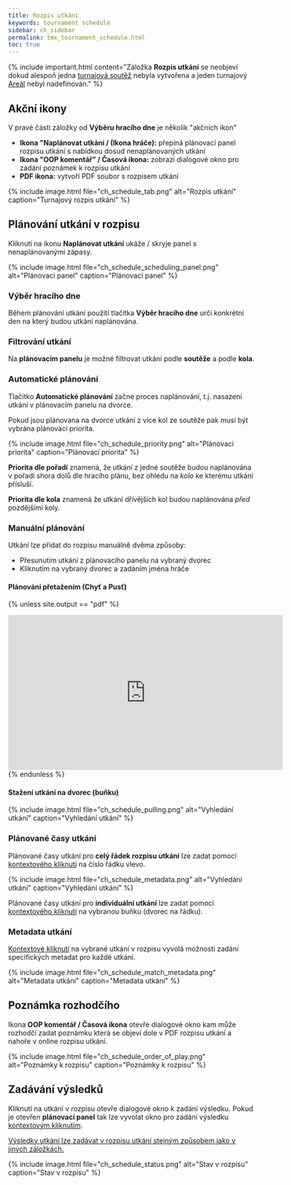 ```yaml
---
title: Rozpis utkání
keywords: tournament schedule
sidebar: ch_sidebar
permalink: tmx_tournament_schedule.html
toc: true
---
```


{% include important.html content="Záložka __Rozpis utkání__ se neobjeví dokud alespoň jedna [turnajová soutěž](tmx_events_management.html) nebyla vytvořena a jeden turnajový [Areál](tmx_tournament_courts.html) nebyl nadefinován." %}

## Akční ikony

V pravé části záložky od __Výběru hracího dne__ je několik "akčních ikon"

* __Ikona "Naplánovat utkání / (Ikona hráče):__ přepíná plánovací panel rozpisu utkání s nabídkou dosud nenaplánovaných utkání
* __Ikona "OOP komentář" / Časová ikona:__ zobrazí dialogové okno pro zadání poznámek k rozpisu utkání
* __PDF ikona:__ vytvoří PDF soubor s rozpisem utkání

{% include image.html file="ch_schedule_tab.png" alt="Rozpis utkání" caption="Turnajový rozpis utkání" %}


## Plánování utkání v rozpisu

Kliknutí na ikonu __Naplánovat utkání__ ukáže / skryje panel s nenaplánovanými zápasy.

{% include image.html file="ch_schedule_scheduling_panel.png" alt="Plánovací panel" caption="Plánovací panel" %}

### Výběr hracího dne

Během plánování utkání použití tlačítka __Výběr hracího dne__ určí konkrétní den na který budou utkání naplánována.

### Filtrování utkání

Na __plánovacím panelu__ je možné filtrovat utkání podle __soutěže__ a podle __kola__.

### Automatické plánování

Tlačítko __Automatické plánování__ začne proces naplánování, t.j. nasazení utkání v plánovacím panelu na dvorce.

Pokud jsou plánovana na dvorce utkání z více kol ze soutěže pak musí být vybrána plánovací priorita.

{% include image.html file="ch_schedule_priority.png" alt="Plánovací priorita" caption="Plánovací priorita" %}

__Priorita dle pořadí__ znamená, že utkání z jedné soutěže budou naplánována v pořadí shora dolů dle hracího plánu, bez ohledu na _kolo_ ke kterému utkání přísluší.

__Priorita dle kola__ znamená že utkání dřívějších kol budou naplánována _před_ pozdějšími koly.

### Manuální plánování

Utkání lze přidat do rozpisu manuálně dvěma způsoby:
* Přesunutím utkání z plánovacího panelu na vybraný dvorec
* Kliknutím na vybraný dvorec a zadáním jména hráče

#### Plánování přetažením (Chyť a Pusť)
{% unless site.output == "pdf" %}
   <iframe width="560" height="315" src="https://www.youtube.com/embed/wr8Z4Pw9YqA" frameborder="0" allow="autoplay; encrypted-media" allowfullscreen></iframe>
{% endunless %}

#### Stažení utkání na dvorec (buňku)
{% include image.html file="ch_schedule_pulling.png" alt="Vyhledání utkání" caption="Vyhledání utkání" %}

### Plánované časy utkání

Plánované časy utkání pro __celý řádek rozpisu utkání__ lze zadat pomocí [kontextového kliknutí](tmx_fundamentals.html) na číslo řádku vlevo.

{% include image.html file="ch_schedule_metadata.png" alt="Vyhledání utkání" caption="Vyhledání utkání" %}

Plánované časy utkání pro __individuální utkání__ lze zadat pomocí [kontextového kliknutí](tmx_fundamentals.html) na vybranou buňku (dvorec na řádku).

### Metadata utkání

[Kontextové kliknutí](tmx_fundamentals.html) na vybrané utkání v rozpisu vyvolá možnosti zadání specifických metadat pro každé utkání.

{% include image.html file="ch_schedule_match_metadata.png" alt="Metadata utkání" caption="Metadata utkání" %}

## Poznámka rozhodčího

Ikona __OOP komentář / Časová ikona__ otevře dialogové okno kam může rozhodčí zadat poznámku která se objeví dole v PDF rozpisu utkání a nahoře v online rozpisu utkání.

{% include image.html file="ch_schedule_order_of_play.png" alt="Poznámky k rozpisu" caption="Poznámky k rozpisu" %}

## Zadávání výsledků

Kliknutí na utkání v rozpisu otevře dialogové okno k zadání výsledku. Pokud je otevřen __plánovací panel__ tak lze vyvolat okno pro zadání výsledku [kontextovým kliknutím](tmx_fundamentals.html).

[Výsledky utkání lze zadávat v rozpisu utkání stejným způsobem jako v jiných záložkách.](tmx_tournament_scoring.html#score-entry)

{% include image.html file="ch_schedule_status.png" alt="Stav v rozpisu" caption="Stav v rozpisu" %}
